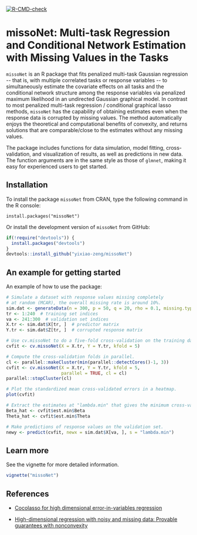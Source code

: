 <!-- badges: start -->
[![R-CMD-check](https://github.com/yixiao-zeng/missoNet/actions/workflows/R-CMD-check.yaml/badge.svg)](https://github.com/yixiao-zeng/missoNet/actions/workflows/R-CMD-check.yaml)
<!-- badges: end -->

# missoNet: Multi-task Regression and Conditional Network Estimation with Missing Values in the Tasks

`missoNet` is an R package that fits penalized multi-task Gaussian regression -- that is, with multiple 
correlated tasks or response variables -- to simultaneously estimate the covariate effects on all tasks 
and the conditional network structure among the response variables via penalized maximum likelihood in 
an undirected Gaussian graphical model. In contrast to most penalized multi-task regression / conditional 
graphical lasso methods, `missoNet` has the capability of obtaining estimates even when the response data 
is corrupted by missing values. The method automatically enjoys the theoretical and computational benefits 
of convexity, and returns solutions that are comparable/close to the estimates without any missing values.

The package includes functions for data simulation, model fitting, cross-validation, and visualization of 
results, as well as predictions in new data. The function arguments are in the same style as those of 
`glmnet`, making it easy for experienced users to get started.


## Installation

To install the package `missoNet` from CRAN, type the following command in the R console:

```{r}
install.packages("missoNet")
```

Or install the development version of `missoNet` from GitHub:

```r
if(!require("devtools")) {
  install.packages("devtools")
}
devtools::install_github("yixiao-zeng/missoNet")
```


## An example for getting started

An example of how to use the package:

```r
# Simulate a dataset with response values missing completely 
# at random (MCAR), the overall missing rate is around 10%.
sim.dat <- generateData(n = 300, p = 50, q = 20, rho = 0.1, missing.type = "MCAR")
tr <- 1:240  # training set indices
va <- 241:300  # validation set indices
X.tr <- sim.dat$X[tr, ]  # predictor matrix
Y.tr <- sim.dat$Z[tr, ]  # corrupted response matrix

# Use cv.missoNet to do a five-fold cross-validation on the training data.
cvfit <- cv.missoNet(X = X.tr, Y = Y.tr, kfold = 5)

# Compute the cross-validation folds in parallel.
cl <- parallel::makeCluster(min(parallel::detectCores()-1, 3))
cvfit <- cv.missoNet(X = X.tr, Y = Y.tr, kfold = 5,
                     parallel = TRUE, cl = cl)
parallel::stopCluster(cl)

# Plot the standardized mean cross-validated errors in a heatmap.
plot(cvfit)

# Extract the estimates at "lambda.min" that gives the minimum cross-validated error.
Beta_hat <- cvfit$est.min$Beta
Theta_hat <- cvfit$est.min$Theta

# Make predictions of response values on the validation set.
newy <- predict(cvfit, newx = sim.dat$X[va, ], s = "lambda.min")
```


## Learn more

See the vignette for more detailed information.

```r
vignette("missoNet")
```


## References

- [Cocolasso for high dimensional error-in-variables regression](https://arxiv.org/pdf/1510.07123.pdf)

- [High-dimensional regression with noisy and missing data: Provable guarantees with nonconvexity](https://arxiv.org/pdf/1109.3714.pdf)

